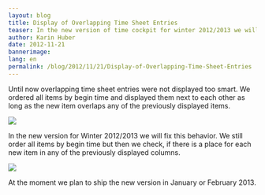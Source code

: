 ```yaml
---
layout: blog
title: Display of Overlapping Time Sheet Entries
teaser: In the new version of time cockpit for winter 2012/2013 we will fix the display of overlapping time sheet entries. See screenshots of the new version.
author: Karin Huber
date: 2012-11-21
bannerimage: 
lang: en
permalink: /blog/2012/11/21/Display-of-Overlapping-Time-Sheet-Entries
---
```


<p xmlns="http://www.w3.org/1999/xhtml">Until now overlapping time sheet entries were not displayed too smart. We ordered all items by begin time and displayed them next to each other as long as the new item overlaps any of the previously displayed items.</p><p xmlns="http://www.w3.org/1999/xhtml">
  <img src="{{site.baseurl}}/content/images/blog/2012/11/OverlappingItems1.png" />
</p><p xmlns="http://www.w3.org/1999/xhtml">In the new version for Winter 2012/2013 we will fix this behavior. We still order all items by begin time but then we check, if there is a place for each new item in any of the previously displayed columns.</p><p xmlns="http://www.w3.org/1999/xhtml">
  <img src="{{site.baseurl}}/content/images/blog/2012/11/OverlappingItems2.png" />
</p><p xmlns="http://www.w3.org/1999/xhtml">At the moment we plan to ship the new version in January or February 2013.</p>